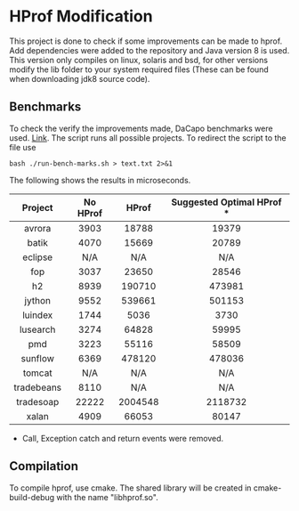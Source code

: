 # HProf Modification

This project is done to check if some improvements can be made to hprof. Add dependencies were added to the repository and Java version 8 is used. This version only compiles on linux, solaris and bsd, for other versions modify the lib folder to your system required files (These can be found when downloading jdk8 source code). 

## Benchmarks

To check the verify the improvements made, DaCapo benchmarks were used. [Link](https://sourceforge.net/projects/dacapobench/files/). The script runs all possible projects. To redirect the script to the file use

```
bash ./run-bench-marks.sh > text.txt 2>&1
```

The following shows the results in microseconds.

| Project    | No HProf   | HProf   | Suggested Optimal HProf * |
| :----:     | :----:     | :----:  | :----: 		        | 
| avrora     | 3903       | 18788   | 19379		        |
| batik      | 4070       | 15669   | 20789 		        |
| eclipse    | N/A        | N/A     | N/A                       |
| fop        | 3037       | 23650   | 28546                     |
| h2         | 8939       | 190710  | 473981                    |
| jython     | 9552       | 539661  | 501153                    |
| luindex    | 1744       | 5036    | 3730                      | 
| lusearch   | 3274       | 64828   | 59995                     |
| pmd 	     | 3223       | 55116   | 58509                     |
| sunflow    | 6369       | 478120  | 478036                    |
| tomcat     | N/A        | N/A     | N/A                       |
| tradebeans | 8110       | N/A     | N/A                       |
| tradesoap  | 22222      | 2004548 | 2118732                   |
| xalan      | 4909       | 66053   | 80147                     |

* Call, Exception catch and return events were removed.

## Compilation

To compile hprof, use cmake. The shared library will be created in cmake-build-debug with the name "libhprof.so".


